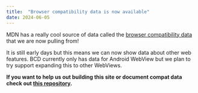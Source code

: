 ```yaml
---
title:  "Browser compatibility data is now available"
date: 2024-06-05
---
```

MDN has a really cool source of data called the [browser compatibility data](https://github.com/mdn/browser-compat-data) that we are now pulling from!

It is still early days but this means we can now show data about other web features. BCD currently only has data for Android WebView but we plan to try support expanding this to other WebViews.

**If you want to help us out building this site or document compat data check out [this repository](https://github.com/WebView-CG/Compatibility-Data-Project).**
